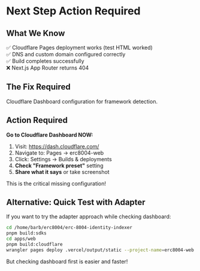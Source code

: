 # Next Step Action Required

## What We Know

✅ Cloudflare Pages deployment works (test HTML worked)  
✅ DNS and custom domain configured correctly  
✅ Build completes successfully  
❌ Next.js App Router returns 404

## The Fix Required

Cloudflare Dashboard configuration for framework detection.

## Action Required

**Go to Cloudflare Dashboard NOW:**

1. Visit: https://dash.cloudflare.com/
2. Navigate to: Pages → erc8004-web
3. Click: Settings → Builds & deployments
4. **Check "Framework preset"** setting
5. **Share what it says** or take screenshot

This is the critical missing configuration!

## Alternative: Quick Test with Adapter

If you want to try the adapter approach while checking dashboard:

```bash
cd /home/barb/erc8004/erc-8004-identity-indexer
pnpm build:sdks
cd apps/web
pnpm build:cloudflare
wrangler pages deploy .vercel/output/static --project-name=erc8004-web
```

But checking dashboard first is easier and faster!

